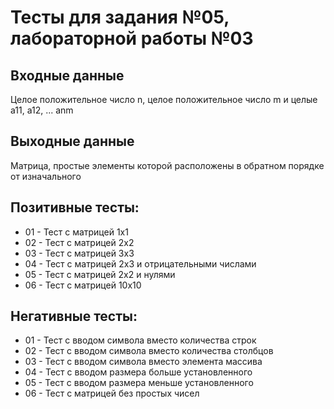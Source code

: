 # Тесты для задания №05, лабораторной работы №03

## Входные данные
Целое положительное число n, целое положительное число m и целые a11, a12, ... anm

## Выходные данные
Матрица, простые элементы которой расположены в обратном порядке от изначального 

## Позитивные тесты:
- 01 - Тест с матрицей 1х1
- 02 - Тест с матрицей 2х2
- 03 - Тест с матрицей 3х3
- 04 - Тест с матрицей 2х3 и отрицательными числами
- 05 - Тест с матрицей 2х2 и нулями
- 06 - Тест с матрицей 10х10

## Негативные тесты:
- 01 - Тест с вводом символа вместо количества строк
- 02 - Тест с вводом символа вместо количества столбцов
- 03 - Тест с вводом символа вместо элемента массива
- 04 - Тест с вводом размера больше установленного
- 05 - Тест с вводом размера меньше установленного
- 06 - Тест с матрицей без простых чисел
